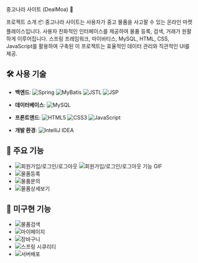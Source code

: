 중고나라 사이트 (DealMoa) 🌟

프로젝트 소개 📦
중고나라 사이트는 사용자가 중고 물품을 사고팔 수 있는 온라인 마켓플레이스입니다. 사용자 친화적인 인터페이스를 제공하여 물품 등록, 검색, 거래가 원활하게 이루어집니다. 스프링 프레임워크, 마이바티스, MySQL, HTML, CSS, JavaScript를 활용하여 구축된 이 프로젝트는 효율적인 데이터 관리와 직관적인 UI를 제공.


## 🛠 사용 기술

- **백엔드**: 
  ![Spring](https://img.shields.io/badge/Spring-6DB33F?style=flat&logo=spring&logoColor=white)
  ![MyBatis](https://img.shields.io/badge/MyBatis-1E1E1E?style=flat&logo=mybatis&logoColor=white)
  ![JSTL](https://img.shields.io/badge/JSTL-F7A000?style=flat&logo=apache&logoColor=white)
  ![JSP](https://img.shields.io/badge/JSP-0076A8?style=flat&logo=java&logoColor=white)

- **데이터베이스**: 
  ![MySQL](https://img.shields.io/badge/MySQL-4479A1?style=flat&logo=mysql&logoColor=white)

- **프론트엔드**: 
  ![HTML5](https://img.shields.io/badge/HTML5-E34F26?style=flat&logo=html5&logoColor=white)
  ![CSS3](https://img.shields.io/badge/CSS3-1572B6?style=flat&logo=css3&logoColor=white)
  ![JavaScript](https://img.shields.io/badge/JavaScript-F7DF1E?style=flat&logo=javascript&logoColor=black)

- **개발 환경**: 
  ![IntelliJ IDEA](https://img.shields.io/badge/IntelliJ_IDEA-000000?style=flat&logo=intellij-idea&logoColor=white)



## 🚀 주요 기능

- ![회원가입/로그인/로그아웃](https://img.shields.io/badge/회원가입%2F로그인%2F로그아웃-안전한_사용자_인증_시스템-6DB33F?style=flat&logo=login&logoColor=white)
  ![회원가입/로그인/로그아웃 기능 GIF](https://example.com/signup-login-logout.gif)
- ![물품등록](https://img.shields.io/badge/물품등록-판매자가_물품을_쉽게_등록_하고_관리-1E1E1E?style=flat&logo=inventory&logoColor=white)
- ![물품문의](https://img.shields.io/badge/물품문의-구매자가_궁금사항_있으면_문의-FF8C00?style=flat&logo=help&logoColor=white)
- ![물품상세보기](https://img.shields.io/badge/물품상세보기-물품의_상세_정보_및_사진_확인-0076A8?style=flat&logo=photo&logoColor=white)

## 🚀 미구현 기능

- ![물품검색](https://img.shields.io/badge/물품검색-카테고리%2F키워드로_물품_검색-FF6347?style=flat&logo=search&logoColor=white)
- ![마이페이지](https://img.shields.io/badge/마이페이지-판매%2F구매_내역_확인-32CD32?style=flat&logo=user&logoColor=white)
- ![장바구니](https://img.shields.io/badge/장바구니-물건_장바구니_담기-FF1493?style=flat&logo=shopping-cart&logoColor=white)
- ![스프링 시큐리티](https://img.shields.io/badge/스프링%20시큐리티-Spring_Security-6DB33F?style=flat&logo=spring&logoColor=white)
- ![서버배포](https://img.shields.io/badge/서버배포-배포_및_운영-FF8C00?style=flat&logo=cloud&logoColor=white)
